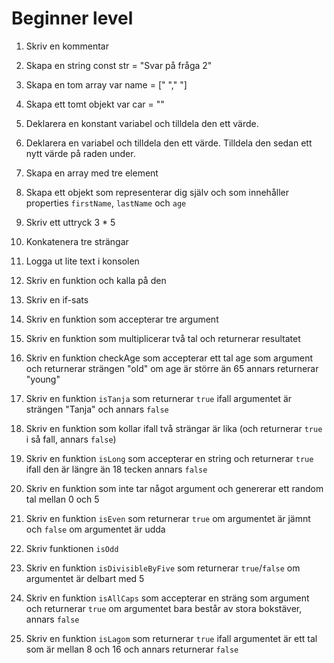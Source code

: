# Beginner level

1. Skriv en kommentar
<!-- Hej -->
2. Skapa en string
const str = "Svar på fråga 2"
3. Skapa en tom array
var name = [" "," "]
4. Skapa ett tomt objekt
var car = ""
5. Deklarera en konstant variabel och tilldela den ett värde.

6. Deklarera en variabel och tilldela den ett värde. Tilldela den sedan ett nytt värde på raden under.

7. Skapa en array med tre element

8. Skapa ett objekt som representerar dig själv och som innehåller properties `firstName`, `lastName` och `age`

9. Skriv ett uttryck
3 * 5 
10. Konkatenera tre strängar

11. Logga ut lite text i konsolen

12. Skriv en funktion och kalla på den

13. Skriv en if-sats

14. Skriv en funktion som accepterar tre argument

15. Skriv en funktion som multiplicerar två tal och returnerar resultatet

16. Skriv en funktion checkAge som accepterar ett tal age som argument och returnerar strängen "old" om age är större än 65 annars returnerar "young"

17. Skriv en funktion `isTanja` som returnerar `true` ifall argumentet är strängen "Tanja"  och annars `false`

18. Skriv en funktion som kollar ifall två strängar är lika (och returnerar `true` i så fall, annars `false`)

19. Skriv en funktion ``isLong`` som accepterar en string och returnerar `true` ifall den är längre än 18 tecken annars `false`

20. Skriv en funktion som inte tar något argument och genererar ett random tal mellan 0 och 5

21. Skriv en funktion `isEven` som returnerar `true` om argumentet är jämnt och `false` om argumentet är udda

22. Skriv funktionen `isOdd`

23. Skriv en funktion `isDivisibleByFive` som returnerar `true`/`false` om argumentet är delbart med 5

24. Skriv en funktion `isAllCaps`  som accepterar en sträng som argument och returnerar `true` om argumentet bara består av stora bokstäver, annars `false`

25. Skriv en funktion `isLagom` som returnerar `true` ifall argumentet är ett tal som är mellan 8 och 16 och annars returnerar `false`

